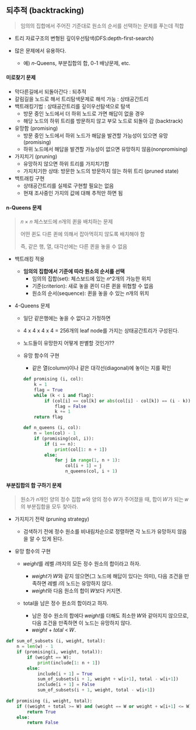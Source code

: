 ## 되추적 (backtracking)

> 임의의 집합에서 주어진 기준대로 원소의 순서를 선택하는 문제를 푸는데 적합

* 트리 자료구조의 변형된 깊이우선탐색(DFS:depth-first-search)

* 많은 문제에서 유용하다.

  * 예) 𝑛-Queens, 부분집합의 합, 0-1 배낭문제, etc.

  

#### 미로찾기 문제

* 막다른길에서 되돌아간다 : 되추적
* 갈림길을 노드로 해서 트리탐색문제로 해석 가능 : 상태공간트리
* 백트래킹기법 : 상태공간트리를 깊이우선탐색으로 탐색
  * 방문 중인 노드에서 더 하위 노드로 가면 해답이 없을 경우
  * 해당 노드의 하위 트리를 방문하지 않고 부모 노드로 되돌아 감 (backtrack)
* 유망함 (promising) 
  * 방문 중인 노드에서 하위 노드가 해답을 발견할 가능성이 있으면 유망(promising)
  * 하위 노드에서 해답을 발견할 가능성이 없으면 유망하지 않음(nonpromising)
* 가지치기 (pruning)
  * 유망하지 않으면 하위 트리를 가지치기함
  * 가지치기한 상태: 방문한 노드의 방문하지 않는 하위 트리 (pruned state)
* 백트래킹 구현
  * 상태공간트리를 실제로 구현할 필요는 없음
  * 현재 조사중인 가지의 값에 대해 추적만 하면 됨



####  n-Queens 문제

> 𝑛 × 𝑛 체스보드에 𝑛개의 퀸을 배치하는 문제
>
> 어떤 퀸도 다른 퀸에 의해서 잡아먹히지 않도록 배치해야 함
>
> 즉, 같은 행, 열, 대각선에는 다른 퀸을 놓을 수 없음

* 백트래킹 적용
  * **임의의 집합에서 기준에 따라 원소의 순서를 선택**
    * 임의의 집합(set): 체스보드에 있는 𝑛^2개의 가능한 위치
    * 기준(criterion): 새로 놓을 퀸이 다른 퀸을 위협할 수 없음
    * 원소의 순서(sequence): 퀸을 놓을 수 있는 𝑛개의 위치

* 4-Queens 문제

  * 일단 같은행에는 놓을 수 없다고 가정하면

  * 4 x 4 x 4 x 4 = 256개의 leaf node를 가지는 상태공간트리가 구성된다.

  * 노드들이 유망한지 어떻게 판별할 것인가??

  * 유망 함수의 구현

    * 같은 열(column)이나 같은 대각선(diagonal)에 놓이는 지를 확인

    ```python
    def promising (i, col):
    	k = 1
    	flag = True
    	while (k < i and flag):
    		if (col[i] == col[k] or abs(col[i] - col[k]) == (i - k)):
    			flag = False
    			k += 1
    	return flag
    
    def n_queens (i, col):
    	n = len(col) - 1
    	if (promising(col, i)):
    		if (i == n):
    			print(col[1: n + 1])
    		else:
    			for j in range(1, n + 1):
    				col[i + 1] = j
    				n_queens(col, i + 1)               
    
    ```





#### 부분집합의 합 구하기 문제

> 원소가 𝑛개인 양의 정수 집합 𝑤와 양의 정수 𝑊가 주어졌을 때, 합이 𝑊가 되는 𝑤의 부분집합을 모두 찾아라.

* 가지치기 전략 (pruning strategy)

  * 검색하기 전에 정수 원소를 비내림차순으로 정렬하면 각 노드가 유망하지 않음을 알 수 있게 된다.

* 유망 함수의 구현

  * 𝑤𝑒𝑖𝑔ℎ𝑡를 레벨 𝑖까지의 모든 정수 원소의 합이라고 하자.

    * 𝑤𝑒𝑖𝑔ℎ𝑡가 𝑊와 같지 않으면(그 노드에 해답이 있다는 의미), 다음 조건을 만족하면 레벨 𝑖의 노드는 유망하지 않다.
    * 𝑤𝑒𝑖𝑔ℎ𝑡와 다음 원소의 합이  𝑊보다 커지면.
  * total을 남은 정수 원소의 합이라고 하자. 
    * 남은 정수 원소의 합에다 𝑤𝑒𝑖𝑔ℎ𝑡를 더해도 최소한 𝑊와 같아지지 않으므로, 다음 조건을 만족하면 이 노드는 유망하지 않다.
    * 𝑤𝑒𝑖𝑔ℎ𝑡 + 𝑡𝑜𝑡𝑎𝑙 < 𝑊.

```python
def sum_of_subsets (i, weight, total):
	n = len(w) - 1
	if (promising(i, weight, total)):
		if (weight == W):
			print(include[1: n + 1])
		else:
			include[i + 1] = True
			sum_of_subsets(i + 1, weight + w[i+1], total - w[i+1])
			include[i + 1] = False
			sum_of_subsets(i + 1, weight, total - w[i+1])	
            
def promising (i, weight, total):
	if ((weight + total >= W) and (weight == W or weight + w[i+1] <= W)):
		return True
	else:
		return False
  
```

